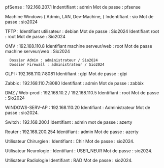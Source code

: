 pfSense : 192.168.207.1
       Indentifiant : admin
        Mot de passe : pfsense

Machine Windows ( Admin, LAN, Dev-Machine,  )
         Indentifiant : sio
         Mot de passe : sio2024

TFTP :
      Identifiant utilisateur : debian 
      Mot de passe : Sio2024 
      Identifiant root : root
      Mot de passe : Sio2024

OMV : 192.168.110.8
      Identifiant machine serveur/web : root
      Mot de passe machine serveur/web : Sio2024

      Dossier Admin : administrateur / Sio2024
      Dossier Firewall : administrateur / Sio2024

GLPI : 192.168.110.7:8081
      Identifiant : glpi
      Mot de passe : glpi

Zabbix : 192.168.110.7:8080
          Identifiant : admin
          Mot de passe : zabbix

DMZ / Web-prod : 192.168.10.2 / 192.168.110.5
              Identifiant : root
              Mot de passe : Sio2024

WINDOWS-SERV-AP : 192.168.110.20
              Identifiant : Administrateur
              Mot de passe : sio2024.

Switch : 192.168.200.1
       Identifiant : admin
       mot de passe : azerty

Router : 192.168.200.254
       Identifiant : admin
       Mot de passe : azerty

Utilisateur Chirurgien : 
       Identifiant : Chir
       Mot de passe : sio2024.

Utilisateur Neurologie : 
       Identifiant : USER_NEUR
       Mot de passe : sio2024.

Utilisateur Radiologie
       Identifiant : RAD
       Mot de passe : sio2024.


      
